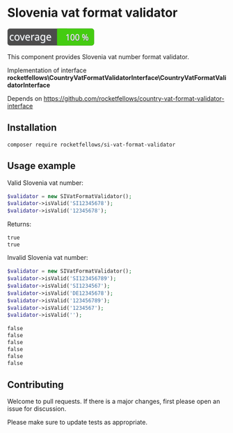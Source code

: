 # Slovenia vat format validator

![Code Coverage Badge](./badge.svg)

This component provides Slovenia vat number format validator.

Implementation of interface **rocketfellows\CountryVatFormatValidatorInterface\CountryVatFormatValidatorInterface**

Depends on https://github.com/rocketfellows/country-vat-format-validator-interface

## Installation

```shell
composer require rocketfellows/si-vat-format-validator
```

## Usage example

Valid Slovenia vat number:

```php
$validator = new SIVatFormatValidator();
$validator->isValid('SI12345678');
$validator->isValid('12345678');
```

Returns:

```shell
true
true
```

Invalid Slovenia vat number:

```php
$validator = new SIVatFormatValidator();
$validator->isValid('SI123456789');
$validator->isValid('SI1234567');
$validator->isValid('DE12345678');
$validator->isValid('123456789');
$validator->isValid('1234567');
$validator->isValid('');
```

```shell
false
false
false
false
false
false
```

## Contributing

Welcome to pull requests. If there is a major changes, first please open an issue for discussion.

Please make sure to update tests as appropriate.

